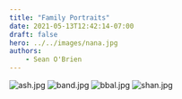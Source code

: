 ```yaml
---
title: "Family Portraits"
date: 2021-05-13T12:42:14-07:00
draft: false
hero: ../../images/nana.jpg
authors: 
    - Sean O'Brien
---
```

![ash.jpg](../../images/ash.jpg)
![band.jpg](../../images/band.jpg)
![bbal.jpg](../../images/bbal.jpg)
![shan.jpg](../../images/shan.jpg)
